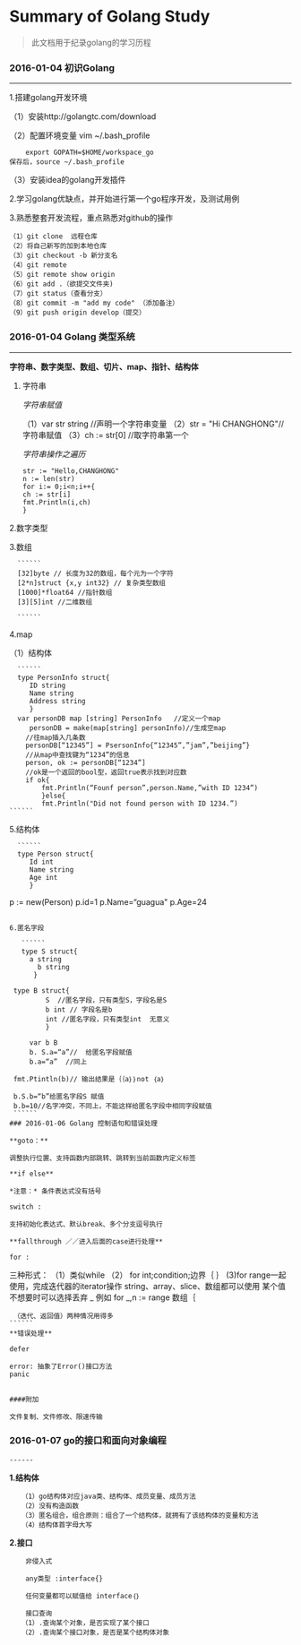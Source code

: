 # Summary of Golang Study

>  此文档用于纪录golang的学习历程

### 2016-01-04 初识Golang
   ------
   1.搭建golang开发环境
   
   （1）安装http://golangtc.com/download
   
   （2）配置环境变量
        vim ~/.bash_profile
        
        export GOPATH=$HOME/workspace_go
    保存后，source ~/.bash_profile
    
   （3）安装idea的golang开发插件
   
   2.学习golang优缺点，并开始进行第一个go程序开发，及测试用例
   
   3.熟悉整套开发流程，重点熟悉对github的操作
   
    （1）git clone  远程仓库
    （2）将自己新写的加到本地仓库
    （3）git checkout -b 新分支名 
    （4）git remote
    （5）git remote show origin
    （6）git add .（欲提交文件夹)
    （7）git status（查看分支）
    （8）git commit -m "add my code" （添加备注）
    （9）git push origin develop（提交）
    
### 2016-01-04 Golang  类型系统
   -----
   **字符串、数字类型、数组、切片、map、指针、结构体**
   
   1. 字符串
   
      *字符串赋值*
	
    	（1）var str string //声明一个字符串变量
    	（2）str = "Hi CHANGHONG"// 字符串赋值
    	（3）ch := str[0] //取字符串第一个
    	
      *字符串操作之遍历*
      
      ``````
      str := "Hello,CHANGHONG"
      n := len(str)
      for i:= 0;i<n;i++{
      ch := str[i]
      fmt.Println(i,ch)
      }
      ``````
      
   2.数字类型
   
   3.数组
   
      ``````
      [32]byte // 长度为32的数组，每个元为一个字符
      [2*n]struct {x,y int32} // 复杂类型数组
      [1000]*float64 //指针数组
      [3][5]int //二维数组
      
      ``````
      
   4.map
   
   （1）结构体
   
      ``````
      type PersonInfo struct{
         ID string
         Name string
         Address string
         }
      var personDB map [string] PersonInfo   //定义一个map
         personDB = make(map[string] personInfo)//生成空map
		//往map插入几条数
		personDB[“12345”] = PsersonInfo{“12345”,”jam”,”beijing”}
		//从map中查找键为“1234”的信息
		person, ok := personDB[“1234”]
		//ok是一个返回的bool型，返回true表示找到对应数
		if ok{
			fmt.Println(“Founf person”,person.Name,”with ID 1234”)
			}else{
			fmt.Println("Did not found person with ID 1234.”)
	``````

   5.结构体
   
      ``````
      type Person struct{
         Id int
         Name string
         Age int
         } 

   p := new(Person)
   p.id=1
   p.Name=“guagua"
   p.Age=24
   ``````

   6.匿名字段
	
      ``````
      type S struct{
      	a string 
	      b string
         }
	
	type B struct{
      		S  //匿名字段，只有类型S，字段名是S
      		b int // 字段名是b
      		int //匿名字段，只有类型int  无意义
         	}

      	var b B
      	b. S.a=“a”//  给匿名字段赋值
      	b.a=“a”  //同上

   	fmt.Ptintln(b)// 输出结果是｛｛a｝｝not ｛a｝

   	b.S.b=“b”给匿名字段S 赋值
   	b.b=10//名字冲突，不同上，不能这样给匿名字段中相同字段赋值
	``````
### 2016-01-06 Golang 控制语句和错误处理

   **goto：**

  调整执行位置、支持函数内部跳转、跳转到当前函数内定义标签

   **if else**   
   
   *注意：* 条件表达式没有括号

   switch :
   
   支持初始化表达式、默认break、多个分支逗号执行

   **fallthrough ／／进入后面的case进行处理**

   for :
   ``````
   三种形式：
   （1）类似while
   （2） for int;condition;边界｛
	｝
    (3)for range一起使用，完成迭代器的iterator操作 
       string、array、slice、数组都可以使用
       某个值不想要时可以选择丢弃 _ 例如 for _,n := range 数组｛

     （迭代、返回值）两种情况用得多 
    ``````
    **错误处理**

    defer

    error: 抽象了Error()接口方法
    panic


    ####附加 
    
    文件复制、文件修改、限速传输
    
### 2016-01-07 go的接口和面向对象编程
    ------

 **1.结构体**
 
 ``````
    （1）go结构体对应java类、结构体、成员变量、成员方法
    （2）没有构造函数
    （3）匿名组合，组合原则：组合了一个结构体，就拥有了该结构体的变量和方法
    （4）结构体首字母大写
 ``````
 **2.接口**
 ``````
     非侵入式

     any类型 :interface{}

     任何变量都可以赋值给 interface｛｝

     接口查询
    （1）.查询某个对象，是否实现了某个接口
    （2）.查询某个接口对象，是否是某个结构体对象
``````
